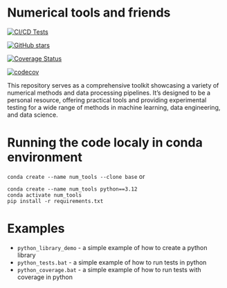# Numerical tools and friends


[![CI/CD Tests](https://github.com/shadisharba/numerical_tools_and_friends/actions/workflows/python-package-conda.yml/badge.svg)](https://github.com/shadisharba/numerical_tools_and_friends/actions/workflows/python-package-conda.yml)

[![GitHub stars](https://img.shields.io/github/stars/shadisharba/numerical_tools_and_friends.svg)](https://github.com/shadisharba/numerical_tools_and_friends/stargazers)

 [![Coverage Status](https://shadisharba.github.io/numerical_tools_and_friends/reports/coverage/coverage-badge.svg?dummy=8484744)](https://shadisharba.github.io/numerical_tools_and_friends/reports/coverage/index.html)
 
 [![codecov](https://codecov.io/gh/shadisharba/numerical_tools_and_friends/branch/main/graph/badge.svg)](https://codecov.io/gh/shadisharba/numerical_tools_and_friends)

This repository serves as a comprehensive toolkit showcasing a variety of numerical methods and data processing pipelines. It’s designed to be a personal resource, offering practical tools and providing experimental testing for a wide range of methods in machine learning, data engineering, and data science.

# Running the code localy in conda environment
`conda create --name num_tools --clone base`
or
```
conda create --name num_tools python==3.12
conda activate num_tools
pip install -r requirements.txt
```

# Examples
- `python_library_demo` - a simple example of how to create a python library
- `python_tests.bat` - a simple example of how to run tests in python
- `python_coverage.bat` - a simple example of how to run tests with coverage in python